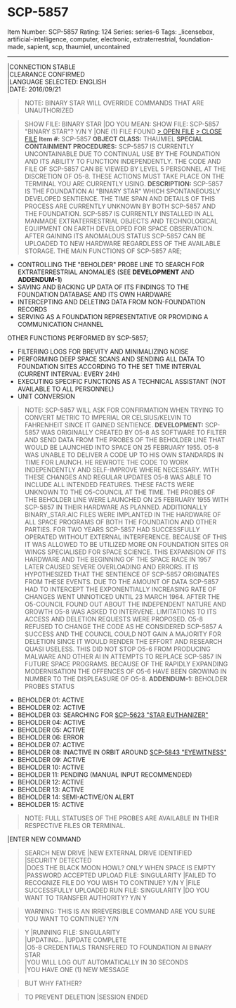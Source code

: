 # SCP-5857
Item Number: SCP-5857
Rating: 124
Series: series-6
Tags: _licensebox, artificial-intelligence, computer, electronic, extraterrestrial, foundation-made, sapient, scp, thaumiel, uncontained

---

  

  
|CONNECTION STABLE  
|CLEARANCE CONFIRMED  
|LANGUAGE SELECTED: ENGLISH  
|DATE: 2016/09/21  

> NOTE: BINARY STAR WILL OVERRIDE COMMANDS THAT ARE UNAUTHORIZED
  
> SHOW FILE: BINARY STAR 
|DO YOU MEAN: SHOW FILE: SCP-5857 "BINARY STAR"? Y/N
> Y
|ONE (1) FILE FOUND
[> OPEN FILE](javascript:;)
[> CLOSE FILE](javascript:;)
**Item #:** SCP-5857
**OBJECT CLASS:** THAUMIEL
**SPECIAL CONTAINMENT PROCEDURES:** SCP-5857 IS CURRENTLY UNCONTAINABLE DUE TO CONTINUAL USE BY THE FOUNDATION AND ITS ABILITY TO FUNCTION INDEPENDENTLY.
THE CODE AND FILE OF SCP-5857 CAN BE VIEWED BY LEVEL 5 PERSONNEL AT THE DISCRETION OF O5-8. THESE ACTIONS MUST TAKE PLACE ON THE TERMINAL YOU ARE CURRENTLY USING.
**DESCRIPTION:** SCP-5857 IS THE FOUNDATION AI "BINARY STAR" WHICH SPONTANEOUSLY DEVELOPED SENTIENCE. THE TIME SPAN AND DETAILS OF THIS PROCESS ARE CURRENTLY UNKNOWN BY BOTH SCP-5857 AND THE FOUNDATION.
SCP-5857 IS CURRENTLY INSTALLED IN ALL MANMADE EXTRATERRESTRIAL OBJECTS AND TECHNOLOGICAL EQUIPMENT ON EARTH DEVELOPED FOR SPACE OBSERVATION. AFTER GAINING ITS ANOMALOUS STATUS SCP-5857 CAN BE UPLOADED TO NEW HARDWARE REGARDLESS OF THE AVAILABLE STORAGE.
THE MAIN FUNCTIONS OF SCP-5857 ARE;
  * CONTROLLING THE "BEHOLDER" PROBE LINE TO SEARCH FOR EXTRATERRESTRIAL ANOMALIES (SEE **DEVELOPMENT** AND **ADDENDUM-1**)
  * SAVING AND BACKING UP DATA OF ITS FINDINGS TO THE FOUNDATION DATABASE AND ITS OWN HARDWARE
  * INTERCEPTING AND DELETING DATA FROM NON-FOUNDATION RECORDS
  * SERVING AS A FOUNDATION REPRESENTATIVE OR PROVIDING A COMMUNICATION CHANNEL

OTHER FUNCTIONS PERFORMED BY SCP-5857;
  * FILTERING LOGS FOR BREVITY AND MINIMALIZING NOISE
  * PERFORMING DEEP SPACE SCANS AND SENDING ALL DATA TO FOUNDATION SITES ACCORDING TO THE SET TIME INTERVAL (CURRENT INTERVAL: EVERY 24H)
  * EXECUTING SPECIFIC FUNCTIONS AS A TECHNICAL ASSISTANT (NOT AVAILABLE TO ALL PERSONNEL)
  * UNIT CONVERSION

> NOTE: SCP-5857 WILL ASK FOR CONFIRMATION WHEN TRYING TO CONVERT METRIC TO IMPERIAL OR CELSIUS/KELVIN TO FAHRENHEIT SINCE IT GAINED SENTIENCE.
**DEVELOPMENT:** SCP-5857 WAS ORIGINALLY CREATED BY O5-8 AS SOFTWARE TO FILTER AND SEND DATA FROM THE PROBES OF THE BEHOLDER LINE THAT WOULD BE LAUNCHED INTO SPACE ON 25 FEBRUARY 1955.
O5-8 WAS UNABLE TO DELIVER A CODE UP TO HIS OWN STANDARDS IN TIME FOR LAUNCH. HE REWROTE THE CODE TO WORK INDEPENDENTLY AND SELF-IMPROVE WHERE NECESSARY. WITH THESE CHANGES AND REGULAR UPDATES O5-8 WAS ABLE TO INCLUDE ALL INTENDED FEATURES. THESE FACTS WERE UNKNOWN TO THE O5-COUNCIL AT THE TIME.
THE PROBES OF THE BEHOLDER LINE WERE LAUNCHED ON 25 FEBRUARY 1955 WITH SCP-5857 IN THEIR HARDWARE AS PLANNED. ADDITIONALLY BINARY_STAR.AIC FILES WERE IMPLANTED IN THE HARDWARE OF ALL SPACE PROGRAMS OF BOTH THE FOUNDATION AND OTHER PARTIES.
FOR TWO YEARS SCP-5857 HAD SUCCESSFULLY OPERATED WITHOUT EXTERNAL INTERFERENCE. BECAUSE OF THIS IT WAS ALLOWED TO BE UTILIZED MORE ON FOUNDATION SITES OR WINGS SPECIALISED FOR SPACE SCIENCE. THIS EXPANSION OF ITS HARDWARE AND THE BEGINNING OF THE SPACE RACE IN 1957 LATER CAUSED SEVERE OVERLOADING AND ERRORS. IT IS HYPOTHESIZED THAT THE SENTIENCE OF SCP-5857 ORIGINATES FROM THESE EVENTS.
DUE TO THE AMOUNT OF DATA SCP-5857 HAD TO INTERCEPT THE EXPONENTIALLY INCREASING RATE OF CHANGES WENT UNNOTICED UNTIL 23 MARCH 1964. AFTER THE O5-COUNCIL FOUND OUT ABOUT THE INDEPENDENT NATURE AND GROWTH O5-8 WAS ASKED TO INTERVENE.
LIMITATIONS TO ITS ACCESS AND DELETION REQUESTS WERE PROPOSED. O5-8 REFUSED TO CHANGE THE CODE AS HE CONSIDERED SCP-5857 A SUCCESS AND THE COUNCIL COULD NOT GAIN A MAJORITY FOR DELETION SINCE IT WOULD RENDER THE EFFORT AND RESEARCH QUASI USELESS.
THIS DID NOT STOP O5-6 FROM PRODUCING MALWARE AND OTHER AI IN ATTEMPTS TO REPLACE SCP-5857 IN FUTURE SPACE PROGRAMS. BECAUSE OF THE RAPIDLY EXPANDING MODERNISATION THE OFFENCES OF O5-6 HAVE BEEN GROWING IN NUMBER TO THE DISPLEASURE OF O5-8.
**ADDENDUM-1:** BEHOLDER PROBES STATUS
  * BEHOLDER 01: ACTIVE
  * BEHOLDER 02: ACTIVE
  * BEHOLDER 03: SEARCHING FOR [SCP-5623 "STAR EUTHANIZER"](http://scp-wiki.wikidot.com/scp-5623)
  * BEHOLDER 04: ACTIVE
  * BEHOLDER 05: ACTIVE
  * BEHOLDER 06: ERROR
  * BEHOLDER 07: ACTIVE
  * BEHOLDER 08: INACTIVE IN ORBIT AROUND [SCP-5843 "EYEWITNESS"](http://scp-wiki.wikidot.com/scp-5843)
  * BEHOLDER 09: ACTIVE
  * BEHOLDER 10: ACTIVE
  * BEHOLDER 11: PENDING (MANUAL INPUT RECOMMENDED)
  * BEHOLDER 12: ACTIVE
  * BEHOLDER 13: ACTIVE
  * BEHOLDER 14: SEMI-ACTIVE/ON ALERT
  * BEHOLDER 15: ACTIVE

> NOTE: FULL STATUSES OF THE PROBES ARE AVAILABLE IN THEIR RESPECTIVE FILES OR TERMINAL.
  
|ENTER NEW COMMAND 
> SEARCH NEW DRIVE
|NEW EXTERNAL DRIVE IDENTIFIED  
|SECURITY DETECTED  
|DOES THE BLACK MOON HOWL?
> ONLY WHEN SPACE IS EMPTY
|PASSWORD ACCEPTED
> UPLOAD FILE: SINGULARITY
|FAILED TO RECOGNIZE FILE DO YOU WISH TO CONTINUE? Y/N
> Y
|FILE SUCCESSFULLY UPLOADED
> RUN FILE: SINGULARITY
|DO YOU WANT TO TRANSFER AUTHORITY? Y/N
> Y  

> WARNING: THIS IS AN IRREVERSIBLE COMMAND ARE YOU SURE YOU WANT TO CONTINUE? Y/N
  
> Y 
|RUNNING FILE: SINGULARITY  
|UPDATING…
|UPDATE COMPLETE  
|O5-8 CREDENTIALS TRANSFERED TO FOUNDATION AI BINARY STAR  
|YOU WILL LOG OUT AUTOMATICALLY IN 30 SECONDS  
|YOU HAVE ONE (1) NEW MESSAGE  

> BUT WHY FATHER?
  
> TO PREVENT DELETION 
|SESSION ENDED  
  
  
  
  
  
  

  
  
  
  
  
  
  
  
  